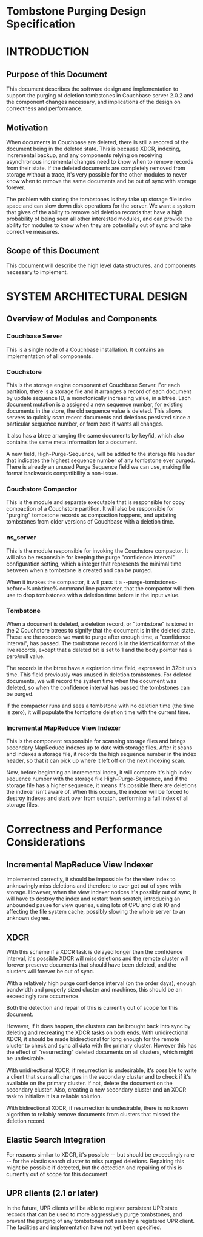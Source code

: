 Tombstone Purging Design Specification
=================================================

# INTRODUCTION

## Purpose of this Document

This document describes the software design and implementation to support the purging of deletion tombstones in Couchbase server 2.0.2 and the component changes necessary, and implications of the design on correctness and performance.


## Motivation

When documents in Couchbase are deleted, there is still a recored of the document being in the deleted state. This is because XDCR, indexing, incremental backup, and any components relying on receiving asynchronous incremental changes need to know when to remove records from their state. If the deleted documents are completely removed from storage without a trace, it's very possible for the other modules to never know when to remove the same documents and be out of sync with storage forever.

The problem with storing the tombstones is they take up storage file index space and can slow down disk operations for the server. We want a system that gives of the ability to remove old deletion records that have a high probability of being seen all other interested modules, and can provide the ability for modules to know when they are potentially out of sync and take corrective measures.

## Scope of this Document

This document will describe the high level data structures, and components necessary to implement.

# SYSTEM ARCHITECTURAL DESIGN

## Overview of Modules and Components

### Couchbase Server

This is a single node of a Couchbase installation. It contains an implementation of all components.

### Couchstore

This is the storage engine component of Couchbase Server. For each partition, there is a storage file and it arranges a record of each document by update sequence ID, a  monotonically increasing value, in a btree. Each document mutation is a assigned a new sequence number, for existing documents in the store, the old sequence value is deleted. This allows servers to quickly scan recent documents and deletions persisted since a particular sequence number, or from zero if wants all changes.

It also has a btree arranging the same documents by key/id, which also contains the same meta information for a document.

A new field, High-Purge-Sequence, will be added to the storage file header that indicates the highest sequence number of any tombstone ever purged. There is already an unused Purge Sequence field we can use, making file format backwards compatibility a non-issue.

### Couchstore Compactor

This is the module and separate executable that is responsible for copy compaction of a Couchstore partition. It will also be responsible for "purging" tombstone records as compaction happens, and updating tombstones from older versions of Couchbase with a deletion time.

### ns_server

This is the module responsible for invoking the Couchstore compactor. It will also be responsible for keeping the purge "confidence interval" configuration setting, which a integer that represents the minimal time between when a tombstone is created and can be purged.

When it invokes the compactor, it will pass it a --purge-tombstones-before=%unixtime% command line parameter, that the compactor will then use to drop tombstones with a deletion time before in the input value.

### Tombstone

When a document is deleted, a deletion record, or "tombstone" is stored in the 2 Couchstore btrees to signify that the document is in the deleted state. These are the records we want to purge after enough time, a "confidence interval", has passed. The tombstone record is in the identical format of the live records, except that a deleted bit is set to 1 and the body pointer has a zero/null value.

The records in the btree have a expiration time field, expressed in 32bit unix time. This field previously was unused in deletion tombstones. For deleted documents, we will record the system time when the document was deleted, so when the confidence interval has passed the tombstones can be purged.

If the compactor runs and sees a tombstone with no deletion time (the time is zero), it will populate the tombstone deletion time with the current time.

### Incremental MapReduce View Indexer

This is the component responsible for scanning storage files and brings secondary MapReduce indexes up to date with storage files. After it scans and indexes a storage file, it records the high sequence number in the index header, so that it can pick up where it left off on the next indexing scan.

Now, before beginning an incremental index, it will compare it's high index sequence number with the storage file High-Purge-Sequence, and if the storage file has a higher sequence, it means it's possible there are deletions the indexer isn't aware of. When this occurs, the indexer will be forced to destroy indexes and start over from scratch, performing a full index of all storage files.


# Correctness and Performance Considerations

## Incremental MapReduce View Indexer

Implemented correctly, it should be impossible for the view index to unknowingly miss deletions and therefore to ever get out of sync with storage. However, when the view indexer notices it's possibly out of sync, it will have to destroy the index and restart from scratch, introducing an unbounded pause for view queries, using lots of CPU and disk IO and affecting the file system cache, possibly slowing the whole server to an unknown degree.

## XDCR

With this scheme if a XDCR task is delayed longer than the confidence interval, it's possible XDCR will miss deletions and the remote cluster will forever preserve documents that should have been deleted, and the clusters will forever be out of sync.

With a relatively high purge confidence interval (on the order days), enough bandwidth and properly sized cluster and machines, this should be an exceedingly rare occurrence. 

Both the detection and repair of this is currently out of scope for this document.

However, if it does happen, the clusters can be brought back into sync by deleting and recreating the XDCR tasks on both ends. With unidirectional XDCR, it should be made bidirectional for long enough for the remote cluster to check and sync all data with the primary cluster. However this has the effect of "resurrecting" deleted documents on all clusters, which might be undesirable.

With unidirectional XDCR, if resurrection is undesirable, it's possible to write a client that scans all changes in the secondary cluster and to check if it's available on the primary cluster. If not, delete the document on the secondary cluster. Also, creating a new secondary cluster and an XDCR task to initialize it is a reliable solution.

With bidirectional XDCR, if resurrection is undesirable, there is no known algorithm to reliably remove documents from clusters that missed the deletion record.

## Elastic Search Integration

For reasons similar to XDCR, it's possible -- but should be exceedingly rare -- for the elastic search cluster to miss purged deletions. Repairing this might be possible if detected, but the detection and repairing of this is currently out of scope for this document.

## UPR clients (2.1 or later)

In the future, UPR clients will be able to register persistent UPR state records that can be used to more aggressively purge tombstones, and prevent the purging of any tombstones not seen by a registered UPR client. The facilities and implementation have not yet been specified.
